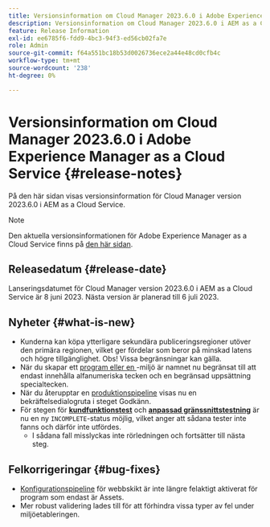 ```yaml
---
title: Versionsinformation om Cloud Manager 2023.6.0 i Adobe Experience Manager as a Cloud Service
description: Versionsinformation om Cloud Manager 2023.6.0 i AEM as a Cloud Service.
feature: Release Information
exl-id: ee6785f6-fdd9-4bc3-94f3-ed56cb02fa7e
role: Admin
source-git-commit: f64a551bc18b53d0026736ece2a44e48cd0cfb4c
workflow-type: tm+mt
source-wordcount: '238'
ht-degree: 0%

---
```


# Versionsinformation om Cloud Manager 2023.6.0 i Adobe Experience Manager as a Cloud Service {#release-notes}

På den här sidan visas versionsinformation för Cloud Manager version 2023.6.0 i AEM as a Cloud Service.

>[!NOTE]
>
>Den aktuella versionsinformationen för Adobe Experience Manager as a Cloud Service finns på [den här sidan](/help/release-notes/release-notes-cloud/release-notes-current.md).

## Releasedatum {#release-date}

Lanseringsdatumet för Cloud Manager version 2023.6.0 i AEM as a Cloud Service är 8 juni 2023. Nästa version är planerad till 6 juli 2023.

## Nyheter {#what-is-new}

* Kunderna kan köpa ytterligare sekundära publiceringsregioner utöver den primära regionen, vilket ger fördelar som beror på minskad latens och högre tillgänglighet. Obs! Vissa begränsningar kan gälla.
* När du skapar ett [program eller en &#x200B;](/help/implementing/cloud-manager/getting-access-to-aem-in-cloud/program-types.md)-miljö är namnet nu begränsat till att endast innehålla alfanumeriska tecken och en begränsad uppsättning specialtecken.
* När du återupptar en [produktionspipeline](/help/implementing/cloud-manager/configuring-pipelines/configuring-production-pipelines.md) visas nu en bekräftelsedialogruta i steget Godkänn.
* För stegen för **[kundfunktionstest](/help/implementing/cloud-manager/functional-testing.md#custom-functional-testing)** och **[anpassad gränssnittstestning](/help/implementing/cloud-manager/ui-testing.md)** är nu en ny `INCOMPLETE`-status möjlig, vilket anger att sådana tester inte fanns och därför inte utfördes.
   * I sådana fall misslyckas inte rörledningen och fortsätter till nästa steg.

## Felkorrigeringar {#bug-fixes}

* [Konfigurationspipeline](/help/implementing/cloud-manager/configuring-pipelines/introduction-ci-cd-pipelines.md#web-tier-config-pipelines) för webbskikt är inte längre felaktigt aktiverat för program som endast är Assets.
* Mer robust validering lades till för att förhindra vissa typer av fel under miljöetableringen.
